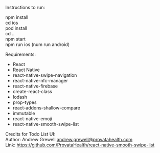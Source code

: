 Instructions to run:

  npm install    
  cd ios   
  pod install   
  cd ..   
  npm start   
  npm run ios (num run android)    

Requirements:
 - React
 - React Native
 - react-native-swipe-navigation
 - react-native-nfc-manager
 - react-native-firebase
 - create-react-class
 - lodash
 - prop-types
 - react-addons-shallow-compare
 - immutable
 - react-native-emoji
 - react-native-smooth-swipe-list

 Credits for Todo List UI:   
    Author: Andrew Grewell <andrew.grewell@provatahealth.com>   
    Link: https://github.com/ProvataHealth/react-native-smooth-swipe-list    
